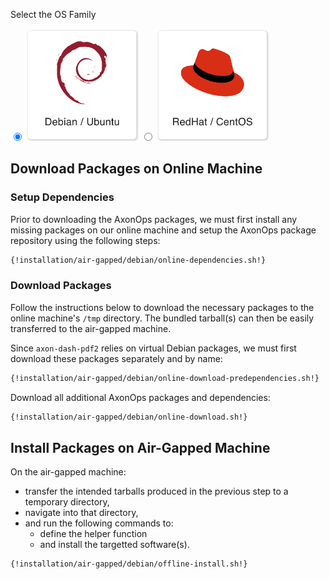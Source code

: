
Select the OS Family

<label>
  <input type="radio" id="Debian" name="osFamily" onChange="selectOS()" checked=true />
  <img src="/get_started/debian.png" class="skip-lightbox" width="180px">
</label>
<label>
  <input type="radio" id="RedHat" name="osFamily" onChange="selectOS()" />
  <img src="/get_started/red_hat.png" class="skip-lightbox" width="180px">
</label>


## Download Packages on Online Machine

### Setup Dependencies

Prior to downloading the AxonOps packages, we must first install any missing packages
on our online machine and setup the AxonOps package repository using the following steps:

<div id="DebianDiv" class="os" markdown="span">

```bash
{!installation/air-gapped/debian/online-dependencies.sh!}
```

</div>

<div id="RedHatDiv" class="os" style="display:none">

```bash
{!installation/air-gapped/redhat/online-dependencies.sh!}
```

</div>

### Download Packages

Follow the instructions below to download the necessary packages to the online machine's
`/tmp` directory. The bundled tarball(s) can then be easily transferred to the air-gapped
machine.

<div id="DebianDiv" class="os" markdown="span">

Since `axon-dash-pdf2` relies on virtual Debian packages, we must first download these
packages separately and by name: 

```bash
{!installation/air-gapped/debian/online-download-predependencies.sh!}
```

Download all additional AxonOps packages and dependencies:

```bash
{!installation/air-gapped/debian/online-download.sh!}
```

</div>

<div id="RedHatDiv" class="os" style="display:none">

```bash
{!installation/air-gapped/redhat/online-download.sh!}
```

</div>

## Install Packages on Air-Gapped Machine

<div id="DebianDiv" class="os" markdown="1">

On the air-gapped machine:

* transfer the intended tarballs produced in the previous step to a temporary directory,
* navigate into that directory,
* and run the following commands to:
    * define the helper function
    * and install the targetted software(s).


```bash
{!installation/air-gapped/debian/offline-install.sh!}
```

</div>

<div id="RedHatDiv" class="os" style="display:none" markdown="1">

On the air-gapped machine:

* transfer the tarball(s) produced in the previous step to a temporary directory,
* navigate into that directory,
* and run the following commands to:
    * setup the offline repo,
    * define the helper function,
    * and install the targetted software(s).

```bash
{!installation/air-gapped/redhat/offline-install.sh!}
```

</div>
